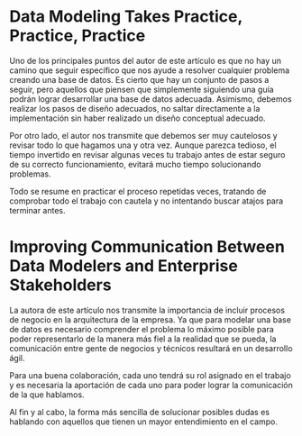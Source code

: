 # Data Modeling Takes Practice, Practice, Practice

Uno de los principales puntos del autor de este artículo es que no hay un camino que seguir específico que nos ayude a resolver cualquier problema creando una base de datos. Es cierto que hay un conjunto de pasos a seguir, pero aquellos que piensen que simplemente siguiendo una guía podrán lograr desarrollar una base de datos adecuada. Asimismo, debemos realizar los pasos de diseño adecuados, no saltar directamente a la implementación sin haber realizado un diseño conceptual adecuado.

Por otro lado, el autor nos transmite que debemos ser muy cautelosos y revisar todo lo que hagamos una y otra vez. Aunque parezca tedioso, el tiempo invertido en revisar algunas veces tu trabajo antes de estar seguro de su correcto funcionamiento, evitará mucho tiempo solucionando problemas.

Todo se resume en practicar el proceso repetidas veces, tratando de comprobar todo el trabajo con cautela y no intentando buscar atajos para terminar antes.

# Improving Communication Between Data Modelers and Enterprise Stakeholders

La autora de este artículo nos transmite la importancia de incluir procesos de negocio en la arquitectura de la empresa. Ya que para modelar una base de datos es necesario comprender el problema lo máximo posible para poder representarlo de la manera más fiel a la realidad que se pueda, la comunicación entre gente de negocios y técnicos resultará en un desarrollo ágil.

Para una buena colaboración, cada uno tendrá su rol asignado en el trabajo y es necesaria la aportación de cada uno para poder lograr la comunicación de la que hablamos.

Al fin y al cabo, la forma más sencilla de solucionar posibles dudas es hablando con aquellos que tienen un mayor entendimiento en el campo.